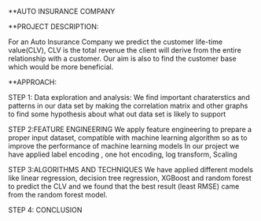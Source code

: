 **AUTO INSURANCE COMPANY

**PROJECT DESCRIPTION:

For an Auto Insurance Company we predict the customer life-time value(CLV), CLV is the total revenue the client will derive from the entire relationship with a customer. Our aim is also to find the customer base which would be more beneficial. 

**APPROACH:

STEP 1: Data exploration and analysis:
        We find important charaterstics and patterns in our data set by making the correlation matrix and other graphs to find some
        hypothesis about what out data set is likely to support
        
 STEP 2:FEATURE ENGINEERING
        We apply feature engineering to prepare a proper input dataset, compatible with machine learning algorithm so as to improve the 
        performance of machine learning models
        In our project we have applied label encoding , one hot encoding, log transform, Scaling
        
 STEP 3:ALGORITHMS AND TECHNIQUES
        We have applied different models like linear regression, decision tree regression, XGBoost and random forest to predict the CLV and         we found that the best result (least RMSE) came from the random forest model.
        
 STEP 4: CONCLUSION
        

